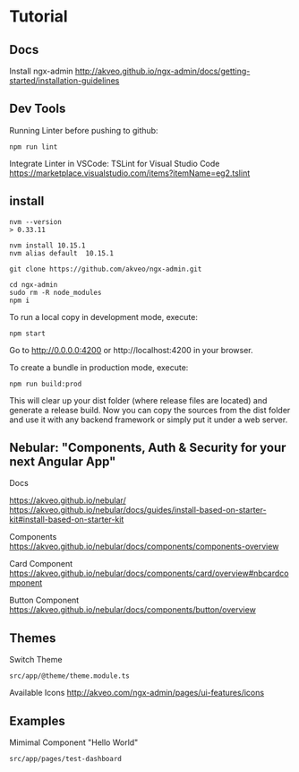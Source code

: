 # Tutorial

## Docs

Install ngx-admin
http://akveo.github.io/ngx-admin/docs/getting-started/installation-guidelines

 ## Dev Tools 

 Running Linter before pushing to github:

    npm run lint

 Integrate Linter in VSCode: TSLint for Visual Studio Code  https://marketplace.visualstudio.com/items?itemName=eg2.tslint


## install


    nvm --version
    > 0.33.11

    nvm install 10.15.1
    nvm alias default  10.15.1

    git clone https://github.com/akveo/ngx-admin.git

    cd ngx-admin
    sudo rm -R node_modules 
    npm i

To run a local copy in development mode, execute:

    npm start

Go to http://0.0.0.0:4200 or http://localhost:4200 in your browser.    

To create a bundle in production mode, execute:

    npm run build:prod

This will clear up your dist folder (where release files are located) and generate a release build. Now you can copy the sources from the dist folder and use it with any backend framework or simply put it under a web server.

## Nebular: "Components, Auth & Security for your next Angular App"

Docs

https://akveo.github.io/nebular/
https://akveo.github.io/nebular/docs/guides/install-based-on-starter-kit#install-based-on-starter-kit

Components https://akveo.github.io/nebular/docs/components/components-overview

Card Component https://akveo.github.io/nebular/docs/components/card/overview#nbcardcomponent

Button Component https://akveo.github.io/nebular/docs/components/button/overview

## Themes

Switch Theme

    src/app/@theme/theme.module.ts

Available Icons  http://akveo.com/ngx-admin/pages/ui-features/icons


## Examples

Mimimal Component "Hello World"

    src/app/pages/test-dashboard


